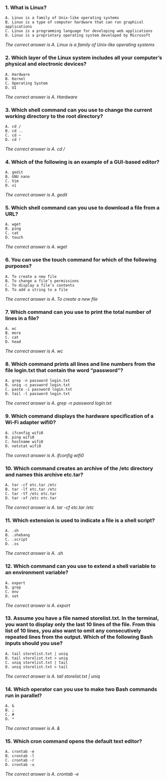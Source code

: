 ### 1. What is Linux?
    A. Linux is a family of Unix-like operating systems
    B. Linux is a type of computer hardware that can run graphical applications
    C. Linux is a programming language for developing web applications
    D. Linux is a proprietary operating system developed by Microsoft

_The correct answer is A. Linux is a family of Unix-like operating systems_
### 2. Which layer of the Linux system includes all your computer’s physical and electronic devices?
    A. Hardware
    B. Kernel
    C. Operating System
    D. UI

_The correct answer is A. Hardware_
### 3. Which shell command can you use to change the current working directory to the root directory?
    A. cd / 
    B. cd ..
    C. cd ~
    D. cd !

_The correct answer is A. cd /_
### 4. Which of the following is an example of a GUI-based editor?
    A. gedit
    B. GNU nano
    C. Vim
    D. vi

_The correct answer is A. gedit_
### 5. Which shell command can you use to download a file from a URL?
    A. wget
    B. ping
    C. cat
    D. touch

_The correct answer is A. wget_
### 6. You can use the touch command for which of the following purposes?
    A. To create a new file
    B. To change a file’s permissions
    C. To display a file’s contents
    D. To add a string to a file

_The correct answer is A. To create a new file_
### 7. Which command can you use to print the total number of lines in a file?
    A. wc
    B. more
    C. cat
    D. head

_The correct answer is A. wc_
### 8. Which command prints all lines and line numbers from the file login.txt that contain the word “password”?
    A. grep -n password login.txt
    B. uniq -c password login.txt
    C. paste -i password login.txt
    D. tail -l password login.txt

_The correct answer is A. grep -n password login.txt_
### 9. Which command displays the hardware specification of a Wi-Fi adapter wifi0?
    A. ifconfig wifi0
    B. ping wifi0
    C. hostname wifi0
    D. netstat wifi0

_The correct answer is A. ifconfig wifi0_
### 10. Which command creates an archive of the /etc directory and names this archive etc.tar?
    A. tar -cf etc.tar /etc
    B. tar -lf etc.tar /etc
    C. tar -tf /etc etc.tar
    D. tar -xf /etc etc.tar

_The correct answer is A. tar -cf etc.tar /etc_
### 11. Which extension is used to indicate a file is a shell script?
    A. .sh
    B. .shebang
    C. .script
    D. .ss

_The correct answer is A. .sh_
### 12. Which command can you use to extend a shell variable to an environment variable?
    A. export
    B. grep
    C. env
    D. set

_The correct answer is A. export_
### 13. Assume you have a file named storelist.txt. In the terminal, you want to display only the last 10 lines of the file. From this list of 10 lines, you also want to omit any consecutively repeated lines from the output. Which of the following Bash inputs should you use?
    A. tail storelist.txt | uniq
    B. tail storelist.txt > uniq
    C. uniq storelist.txt | tail
    D. uniq storelist.txt > tail

_The correct answer is A. tail storelist.txt | uniq_
### 14. Which operator can you use to make two Bash commands run in parallel?
    A. &
    B. ;
    C. #
    D. *

_The correct answer is A. &_
### 15. Which cron command opens the default text editor?
    A. crontab -e 
    B. crontab -l
    C. crontab -r
    D. crontab -u

_The correct answer is A. crontab -e_
